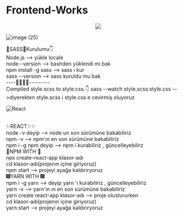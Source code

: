 # Frontend-Works

<!--## Bootstrap Ass-2 https://gamzeysr.github.io/Frontend-Training-GY/BOOTSTRAP/session-1/Ass-2/index.html

## Bootstrap Ass-1 https://gamzeysr.github.io/Frontend-Training-GY/BOOTSTRAP/session-1/Ass-1/index.html -->

<p align="center"><img src="https://user-images.githubusercontent.com/99876715/194717950-20d89fbf-d279-495b-8ced-2b96d675b604.gif" /></p>

![image (25)](https://user-images.githubusercontent.com/108168084/211215534-d35c19fe-e960-47ba-8b32-1bd086bba884.png)


🎉SASS🎉Kurulumu👇
<br>Node.js   --> yükle locale
<br>node--version --> bashden yüklendi mi bak
<br> npm install -g sass --> sass ı kur
<br>sass --version --> sass kuruldu mu bak
<br>----🎉🎉🎉🎉---------
<br>Compiled style.scss to style.css.👇
sass --watch style.scss:style.css -->diyerekten style.scss i style.css e cevirmiş oluyoruz


![React](https://user-images.githubusercontent.com/108168084/223111345-d68959c6-5a25-4bb2-b19e-db7b3c84e644.png)

<br>✨REACT✨✨
<br> node -v deyip --> node un son sürümüne bakabiliriz
<br>npm -v --> npm'ın  en son sürümüne bakabiliriz
<br>npm i -g npm deyip --> npm i kurabiliriz , güncelleyebilirz
<br> 🎇NPM WİTH 🎇
<br> npx create-react-app klasor-adı
<br> cd klasor-adı(projenın içine giriyoruz)
<br> npm start --> projeyi ayağa kaldırıryoruz
<br> 🎆YARN WİTH 🎆
<br> npm i -g yarn --> deyip yarn 'ı kurabiliriz , güncelleyebiliriz
<br> yarn -v -->  yarn'ın ın  en son sürümüne bakabiliriz
<br> yarn create react-app klasor-adı --> proje olustururken
<br> cd klasor-adı(projenın içine giriyoruz)
<br> yarn start --> projeyi ayağa kaldırıryoruz


